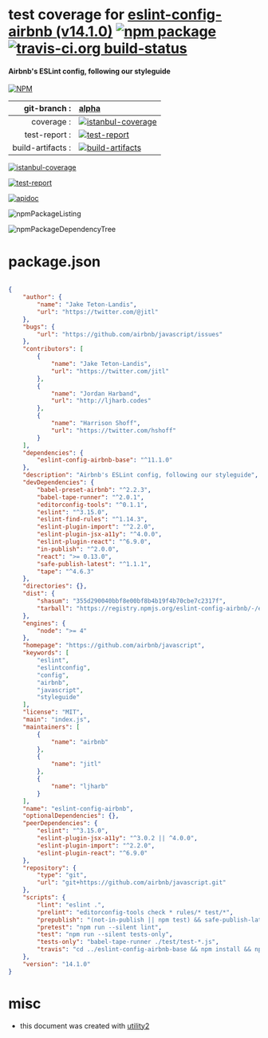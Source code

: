 # test coverage for  [eslint-config-airbnb (v14.1.0)](https://github.com/airbnb/javascript)  [![npm package](https://img.shields.io/npm/v/npmtest-eslint-config-airbnb.svg?style=flat-square)](https://www.npmjs.org/package/npmtest-eslint-config-airbnb) [![travis-ci.org build-status](https://api.travis-ci.org/npmtest/node-npmtest-eslint-config-airbnb.svg)](https://travis-ci.org/npmtest/node-npmtest-eslint-config-airbnb)
#### Airbnb's ESLint config, following our styleguide

[![NPM](https://nodei.co/npm/eslint-config-airbnb.png?downloads=true&downloadRank=true&stars=true)](https://www.npmjs.com/package/eslint-config-airbnb)

| git-branch : | [alpha](https://github.com/npmtest/node-npmtest-eslint-config-airbnb/tree/alpha)|
|--:|:--|
| coverage : | [![istanbul-coverage](https://npmtest.github.io/node-npmtest-eslint-config-airbnb/build/coverage.badge.svg)](https://npmtest.github.io/node-npmtest-eslint-config-airbnb/build/coverage.html/index.html)|
| test-report : | [![test-report](https://npmtest.github.io/node-npmtest-eslint-config-airbnb/build/test-report.badge.svg)](https://npmtest.github.io/node-npmtest-eslint-config-airbnb/build/test-report.html)|
| build-artifacts : | [![build-artifacts](https://npmtest.github.io/node-npmtest-eslint-config-airbnb/glyphicons_144_folder_open.png)](https://github.com/npmtest/node-npmtest-eslint-config-airbnb/tree/gh-pages/build)|

[![istanbul-coverage](https://npmtest.github.io/node-npmtest-eslint-config-airbnb/build/screenCapture.buildCi.browser.%252Ftmp%252Fbuild%252Fcoverage.lib.html.png)](https://npmtest.github.io/node-npmtest-eslint-config-airbnb/build/coverage.html/index.html)

[![test-report](https://npmtest.github.io/node-npmtest-eslint-config-airbnb/build/screenCapture.buildCi.browser.%252Ftmp%252Fbuild%252Ftest-report.html.png)](https://npmtest.github.io/node-npmtest-eslint-config-airbnb/build/test-report.html)

[![apidoc](https://npmdoc.github.io/node-npmdoc-eslint-config-airbnb/build/screenCapture.buildCi.browser.%252Ftmp%252Fbuild%252Fapidoc.html.png)](https://npmdoc.github.io/node-npmdoc-eslint-config-airbnb/build/apidoc.html)

![npmPackageListing](https://npmtest.github.io/node-npmtest-eslint-config-airbnb/build/screenCapture.npmPackageListing.svg)

![npmPackageDependencyTree](https://npmtest.github.io/node-npmtest-eslint-config-airbnb/build/screenCapture.npmPackageDependencyTree.svg)



# package.json

```json

{
    "author": {
        "name": "Jake Teton-Landis",
        "url": "https://twitter.com/@jitl"
    },
    "bugs": {
        "url": "https://github.com/airbnb/javascript/issues"
    },
    "contributors": [
        {
            "name": "Jake Teton-Landis",
            "url": "https://twitter.com/jitl"
        },
        {
            "name": "Jordan Harband",
            "url": "http://ljharb.codes"
        },
        {
            "name": "Harrison Shoff",
            "url": "https://twitter.com/hshoff"
        }
    ],
    "dependencies": {
        "eslint-config-airbnb-base": "^11.1.0"
    },
    "description": "Airbnb's ESLint config, following our styleguide",
    "devDependencies": {
        "babel-preset-airbnb": "^2.2.3",
        "babel-tape-runner": "^2.0.1",
        "editorconfig-tools": "^0.1.1",
        "eslint": "^3.15.0",
        "eslint-find-rules": "^1.14.3",
        "eslint-plugin-import": "^2.2.0",
        "eslint-plugin-jsx-a11y": "^4.0.0",
        "eslint-plugin-react": "^6.9.0",
        "in-publish": "^2.0.0",
        "react": ">= 0.13.0",
        "safe-publish-latest": "^1.1.1",
        "tape": "^4.6.3"
    },
    "directories": {},
    "dist": {
        "shasum": "355d290040bbf8e00bf8b4b19f4b70cbe7c2317f",
        "tarball": "https://registry.npmjs.org/eslint-config-airbnb/-/eslint-config-airbnb-14.1.0.tgz"
    },
    "engines": {
        "node": ">= 4"
    },
    "homepage": "https://github.com/airbnb/javascript",
    "keywords": [
        "eslint",
        "eslintconfig",
        "config",
        "airbnb",
        "javascript",
        "styleguide"
    ],
    "license": "MIT",
    "main": "index.js",
    "maintainers": [
        {
            "name": "airbnb"
        },
        {
            "name": "jitl"
        },
        {
            "name": "ljharb"
        }
    ],
    "name": "eslint-config-airbnb",
    "optionalDependencies": {},
    "peerDependencies": {
        "eslint": "^3.15.0",
        "eslint-plugin-jsx-a11y": "^3.0.2 || ^4.0.0",
        "eslint-plugin-import": "^2.2.0",
        "eslint-plugin-react": "^6.9.0"
    },
    "repository": {
        "type": "git",
        "url": "git+https://github.com/airbnb/javascript.git"
    },
    "scripts": {
        "lint": "eslint .",
        "prelint": "editorconfig-tools check * rules/* test/*",
        "prepublish": "(not-in-publish || npm test) && safe-publish-latest",
        "pretest": "npm run --silent lint",
        "test": "npm run --silent tests-only",
        "tests-only": "babel-tape-runner ./test/test-*.js",
        "travis": "cd ../eslint-config-airbnb-base && npm install && npm link && cd - && npm link eslint-config-airbnb-base && npm run --silent test ; npm unlink eslint-config-airbnb-base >/dev/null &"
    },
    "version": "14.1.0"
}
```



# misc
- this document was created with [utility2](https://github.com/kaizhu256/node-utility2)
